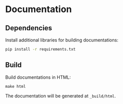 # Documentation

## Dependencies

Install additional libraries for building documentations:

```bash
pip install -r requirements.txt
```

## Build

Build documentations in HTML:

```
make html
```

The documentation will be generated at `_build/html`.

